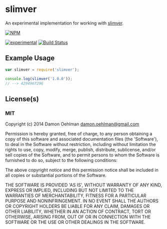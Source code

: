# slimver

An experimental implementation for working with
[slimver](https://github.com/DamonOehlman/slimver-spec).


[![NPM](https://nodei.co/npm/slimver.png)](https://nodei.co/npm/slimver/)

[![experimental](https://img.shields.io/badge/stability-experimental-red.svg)](https://github.com/badges/stability-badges) [![Build Status](https://img.shields.io/travis/DamonOehlman/slimver.svg?branch=master)](https://travis-ci.org/DamonOehlman/slimver) 

## Example Usage

```js
var slimver = require('slimver');

console.log(slimver('1.0.0'));
// --> 4294967296

```

## License(s)

### MIT

Copyright (c) 2014 Damon Oehlman <damon.oehlman@gmail.com>

Permission is hereby granted, free of charge, to any person obtaining
a copy of this software and associated documentation files (the
'Software'), to deal in the Software without restriction, including
without limitation the rights to use, copy, modify, merge, publish,
distribute, sublicense, and/or sell copies of the Software, and to
permit persons to whom the Software is furnished to do so, subject to
the following conditions:

The above copyright notice and this permission notice shall be
included in all copies or substantial portions of the Software.

THE SOFTWARE IS PROVIDED 'AS IS', WITHOUT WARRANTY OF ANY KIND,
EXPRESS OR IMPLIED, INCLUDING BUT NOT LIMITED TO THE WARRANTIES OF
MERCHANTABILITY, FITNESS FOR A PARTICULAR PURPOSE AND NONINFRINGEMENT.
IN NO EVENT SHALL THE AUTHORS OR COPYRIGHT HOLDERS BE LIABLE FOR ANY
CLAIM, DAMAGES OR OTHER LIABILITY, WHETHER IN AN ACTION OF CONTRACT,
TORT OR OTHERWISE, ARISING FROM, OUT OF OR IN CONNECTION WITH THE
SOFTWARE OR THE USE OR OTHER DEALINGS IN THE SOFTWARE.
